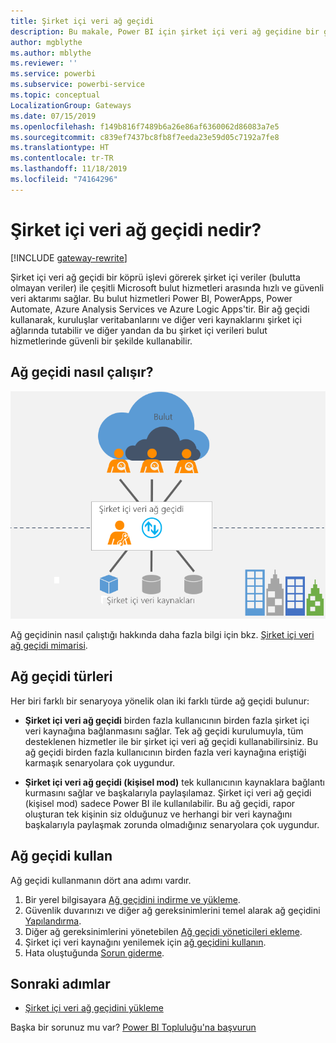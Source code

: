 ```yaml
---
title: Şirket içi veri ağ geçidi
description: Bu makale, Power BI için şirket içi veri ağ geçidine bir genel bakıştır. DirectQuery veri kaynaklarıyla çalışmak için bu ağ geçidini kullanabilirsiniz. Bulut veri kümelerini şirket içi verilerle yenilemek için de bu ağ geçidini kullanabilirsiniz.
author: mgblythe
ms.author: mblythe
ms.reviewer: ''
ms.service: powerbi
ms.subservice: powerbi-service
ms.topic: conceptual
LocalizationGroup: Gateways
ms.date: 07/15/2019
ms.openlocfilehash: f149b816f7489b6a26e86af6360062d86083a7e5
ms.sourcegitcommit: c839ef7437bc8fb8f7eeda23e59d05c7192a7fe8
ms.translationtype: HT
ms.contentlocale: tr-TR
ms.lasthandoff: 11/18/2019
ms.locfileid: "74164296"
---
```

# <a name="what-is-an-on-premises-data-gateway"></a>Şirket içi veri ağ geçidi nedir?

[!INCLUDE [gateway-rewrite](includes/gateway-rewrite.md)]

Şirket içi veri ağ geçidi bir köprü işlevi görerek şirket içi veriler (bulutta olmayan veriler) ile çeşitli Microsoft bulut hizmetleri arasında hızlı ve güvenli veri aktarımı sağlar. Bu bulut hizmetleri Power BI, PowerApps, Power Automate, Azure Analysis Services ve Azure Logic Apps'tir. Bir ağ geçidi kullanarak, kuruluşlar veritabanlarını ve diğer veri kaynaklarını şirket içi ağlarında tutabilir ve diğer yandan da bu şirket içi verileri bulut hizmetlerinde güvenli bir şekilde kullanabilir.

## <a name="how-the-gateway-works"></a>Ağ geçidi nasıl çalışır?

![Ağ geçidine genel bakış](media/service-gateway-onprem/on-premises-data-gateway.png)

Ağ geçidinin nasıl çalıştığı hakkında daha fazla bilgi için bkz. [Şirket içi veri ağ geçidi mimarisi](/data-integration/gateway/service-gateway-onprem-indepth).

## <a name="types-of-gateways"></a>Ağ geçidi türleri

Her biri farklı bir senaryoya yönelik olan iki farklı türde ağ geçidi bulunur:

* **Şirket içi veri ağ geçidi** birden fazla kullanıcının birden fazla şirket içi veri kaynağına bağlanmasını sağlar. Tek ağ geçidi kurulumuyla, tüm desteklenen hizmetler ile bir şirket içi veri ağ geçidi kullanabilirsiniz. Bu ağ geçidi birden fazla kullanıcının birden fazla veri kaynağına eriştiği karmaşık senaryolara çok uygundur.

* **Şirket içi veri ağ geçidi (kişisel mod)** tek kullanıcının kaynaklara bağlantı kurmasını sağlar ve başkalarıyla paylaşılamaz. Şirket içi veri ağ geçidi (kişisel mod) sadece Power BI ile kullanılabilir. Bu ağ geçidi, rapor oluşturan tek kişinin siz olduğunuz ve herhangi bir veri kaynağını başkalarıyla paylaşmak zorunda olmadığınız senaryolara çok uygundur.

## <a name="use-a-gateway"></a>Ağ geçidi kullan

Ağ geçidi kullanmanın dört ana adımı vardır.

1. Bir yerel bilgisayara [Ağ geçidini indirme ve yükleme](/data-integration/gateway/service-gateway-install).
1. Güvenlik duvarınızı ve diğer ağ gereksinimlerini temel alarak ağ geçidini [Yapılandırma](/data-integration/gateway/service-gateway-app).
1. Diğer ağ gereksinimlerini yönetebilen [Ağ geçidi yöneticileri ekleme](/data-integration/gateway/service-gateway-manage).
1. Şirket içi veri kaynağını yenilemek için [ağ geçidini kullanın](service-gateway-sql-tutorial.md).
1. Hata oluştuğunda [Sorun giderme](service-gateway-onprem-tshoot.md).

## <a name="next-steps"></a>Sonraki adımlar

* [Şirket içi veri ağ geçidini yükleme](/data-integration/gateway/service-gateway-install)

Başka bir sorunuz mu var? [Power BI Topluluğu'na başvurun](https://community.powerbi.com/)
